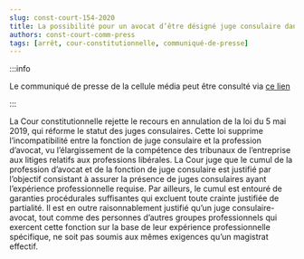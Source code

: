 ```yaml
---   
slug: const-court-154-2020
title: La possibilité pour un avocat d’être désigné juge consulaire dans un tribunal de l’entreprise est entourée de garanties suffisantes en matière d’indépendance et d’impartialité
authors: const-court-comm-press
tags: [arrêt, cour-constitutionnelle, communiqué-de-presse]
---
```


:::info

Le communiqué de presse de la cellule média peut être consulté via [ce lien](https://www.const-court.be/public/f/2020/2020-154f-info.pdf) 

:::

La Cour constitutionnelle rejette le recours en annulation de la loi du 5 mai 2019, qui réforme le statut des juges consulaires. Cette loi supprime l’incompatibilité entre la fonction de juge consulaire et la profession d’avocat, vu l’élargissement de la compétence des tribunaux de l’entreprise aux litiges relatifs aux professions libérales. La Cour juge que le cumul de la profession d’avocat et de la fonction de juge consulaire est justifié par l’objectif consistant à assurer la présence de juges consulaires ayant l’expérience professionnelle requise. Par ailleurs, le cumul est entouré de garanties procédurales suffisantes qui excluent toute crainte justifiée de partialité. Il est en outre raisonnablement justifié qu’un juge consulaire-avocat, tout comme des personnes d’autres groupes professionnels qui exercent cette fonction sur la base de leur expérience professionnelle spécifique, ne soit pas soumis aux mêmes exigences qu’un magistrat effectif.

